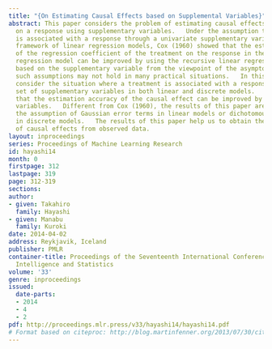 ```yaml
---
title: "{On Estimating Causal Effects based on Supplemental Variables}"
abstract: This paper considers the problem of estimating causal effects of a treatment
  on a response using supplementary variables.   Under the assumption that a treatment
  is associated with a response through a univariate supplementary variable in the
  framework of linear regression models, Cox (1960) showed that the estimation accuracy
  of the regression coefficient of the treatment on the response in the single linear
  regression model can be improved by using the recursive linear regression model
  based on the supplementary variable from the viewpoint of the asymptotic variance.   However,
  such assumptions may not hold in many practical situations.   In this paper, we
  consider the situation where a treatment is associated with a response through a
  set of supplementary variables in both linear and discrete models.   Then, we show
  that the estimation accuracy of the causal effect can be improved by using the supplementary
  variables.   Different from Cox (1960), the results of this paper are derived without
  the assumption of Gaussian error terms in linear models or dichotomous variables
  in discrete models.   The results of this paper help us to obtain the reliable evaluation
  of causal effects from observed data.
layout: inproceedings
series: Proceedings of Machine Learning Research
id: hayashi14
month: 0
firstpage: 312
lastpage: 319
page: 312-319
sections: 
author:
- given: Takahiro
  family: Hayashi
- given: Manabu
  family: Kuroki
date: 2014-04-02
address: Reykjavik, Iceland
publisher: PMLR
container-title: Proceedings of the Seventeenth International Conference on Artificial
  Intelligence and Statistics
volume: '33'
genre: inproceedings
issued:
  date-parts:
  - 2014
  - 4
  - 2
pdf: http://proceedings.mlr.press/v33/hayashi14/hayashi14.pdf
# Format based on citeproc: http://blog.martinfenner.org/2013/07/30/citeproc-yaml-for-bibliographies/
---
```

